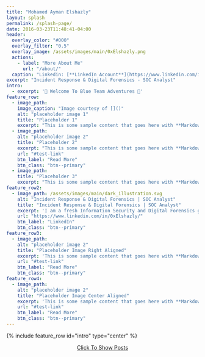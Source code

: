 ```yaml
---
title: "Mohamed Ayman Elshazly"
layout: splash
permalink: /splash-page/
date: 2016-03-23T11:48:41-04:00
header:
  overlay_color: "#000"
  overlay_filter: "0.5"
  overlay_image: /assets/images/main/0xElshazly.png
  actions:
    - label: "More About Me"
      url: "/about/"
  caption: "Linkedin: [**LinkedIn Account**](https://www.linkedin.com/in/0xelshazly/)"
excerpt: "Incident Response & Digital Forensics - SOC Analyst"
intro: 
  - excerpt: '📌 Welcome To Blue Team Adventures 📌'
feature_row:
  - image_path: 
    image_caption: "Image courtesy of []()"
    alt: "placeholder image 1"
    title: "Placeholder 1"
    excerpt: "This is some sample content that goes here with **Markdown** formatting."
  - image_path: 
    alt: "placeholder image 2"
    title: "Placeholder 2"
    excerpt: "This is some sample content that goes here with **Markdown** formatting."
    url: "#test-link"
    btn_label: "Read More"
    btn_class: "btn--primary"
  - image_path: 
    title: "Placeholder 3"
    excerpt: "This is some sample content that goes here with **Markdown** formatting."
feature_row2:
  - image_path: /assets/images/main/dark_illustration.svg
    alt: "Incident Response & Digital Forensics | SOC Analyst"
    title: "Incident Response & Digital Forensics | SOC Analyst"
    excerpt: 'I am a fresh Information Security and Digital Forensics graduate working as a Security Analyst (SOC). I am interested in the IT sector and I am specialized in Cyber Security. Currently seeking a position, whether it be a job or an internship, I am passionate about working in an environment where I can use my knowledge and skills to actively contribute to the growth of the organization and be a valuable member of the team.'
    url: "https://www.linkedin.com/in/0xElshazly/"
    btn_label: "LinkedIn"
    btn_class: "btn--primary"
feature_row3:
  - image_path: 
    alt: "placeholder image 2"
    title: "Placeholder Image Right Aligned"
    excerpt: 'This is some sample content that goes here with **Markdown** formatting. Right aligned with `type="right"`'
    url: "#test-link"
    btn_label: "Read More"
    btn_class: "btn--primary"
feature_row4:
  - image_path: 
    alt: "placeholder image 2"
    title: "Placeholder Image Center Aligned"
    excerpt: 'This is some sample content that goes here with **Markdown** formatting. Centered with `type="center"`'
    url: "#test-link"
    btn_label: "Read More"
    btn_class: "btn--primary"
---
```


{% include feature_row id="intro" type="center" %}

<div style="text-align: center;">
  <a href="{{ "/" | relative_url }}" class="btn btn--info btn--meduim">Click To Show Posts</a>
</div>

<!-- {% include feature_row %} -->

<!-- {% include feature_row id="feature_row2" type="left" %} -->

<!-- {% include feature_row id="feature_row3" type="right" %} -->

<!-- {% include feature_row id="feature_row4" type="center" %} -->